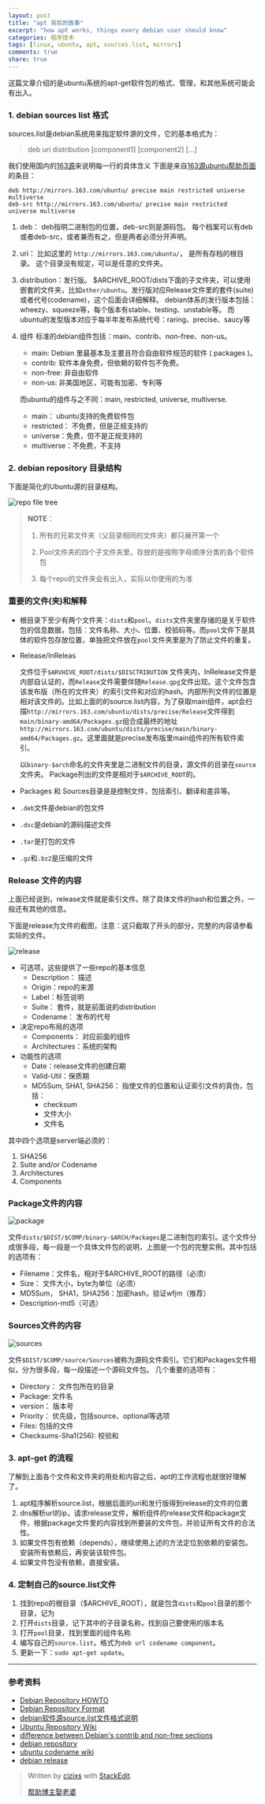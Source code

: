 ```yaml
---
layout: post
title: "apt 背后的故事"
excerpt: "how apt works, things every debian user should know"
categories: 程序技术
tags: [linux, ubuntu, apt, sources.list, mirrors]
comments: true
share: true
---
```


这篇文章介绍的是ubuntu系统的apt-get软件包的格式、管理，和其他系统可能会有出入。
### 1. debian sources list 格式

sources.list是debian系统用来指定软件源的文件，它的基本格式为：
> deb uri distribution [component1] [component2] [...]

我们使用国内的[163源](http://mirrors.163.com/)来说明每一行的具体含义
下面是来自[163源ubuntu帮助页面](http://mirrors.163.com/.help/ubuntu.html)的条目：

```
deb http://mirrors.163.com/ubuntu/ precise main restricted universe multiverse
deb-src http://mirrors.163.com/ubuntu/ precise main restricted universe multiverse
```

1. deb： deb指明二进制包的位置，deb-src则是源码包。
    每个档案可以有deb或者deb-src，或者兼而有之，但是两者必须分开声明。

2. uri： 比如这里的 `http://mirrors.163.com/ubuntu/`， 是所有存档的根目录。
    这个目录没有规定，可以是任意的文件夹。

3. distribution：发行版。
    $ARCHIVE_ROOT/dists下面的子文件夹，可以使用嵌套的文件夹，比如`other/ubuntu`。发行版对应Release文件里的套件(suite)或者代号(codename)，这个后面会详细解释。
    debian体系的发行版本包括：wheezy、squeeze等，每个版本有stable、testing、unstable等。
    而ubuntu的发型版本对应于每半年发布系统代号：raring、precise、saucy等

4. 组件
    标准的debian组件包括：main、contrib、non-free、non-us。
    + main: Debian 里最基本及主要且符合自由软件规范的软件 ( packages )。
    + contrib: 软件本身免费，但依赖的软件包不免费。
    + non-free: 非自由软件
    + non-us: 非美国地区，可能有加密、专利等

    而ubuntu的组件与之不同：main, restricted, universe, multiverse.
    + main： ubuntu支持的免费软件包
    + restricted： 不免费，但是正规支持的
    + universe：免费，但不是正规支持的
    + multiverse：不免费，不支持


### 2. debian repository 目录结构

下面是简化的Ubuntu源的目录结构。

![repo file tree](http://cizixs.u.qiniudn.com/ARCHIVE_tree.jpg)

> **NOTE**：
>
> 1. 所有的兄弟文件夹（父目录相同的文件夹）都只展开第一个
>
> 2. Pool文件夹的四个子文件夹里，存放的是按照字母顺序分类的各个软件包
>
> 3. 每个repo的文件夹会有出入，实际以你使用的为准

### 重要的文件(夹)和解释

+ 根目录下至少有两个文件夹：`dists`和`pool`。`dists`文件夹里存储的是关于软件包的信息数据，包括：文件名称、大小、位置、校验码等。而`pool`文件下是具体的软件包存放位置，单独把文件放在`pool`文件夹里是为了防止文件的重复。

+ Release/InReleas

    文件位于`$ARVHIVE_ROOT/dists/$DISCTRIBUTION` 文件夹内，InRelease文件是内部自认证的，而`Release`文件需要伴随`Release.gpg`文件出现。这个文件包含该发布版（所在的文件夹）的索引文件和对应的hash。内部所列文件的位置是相对该文件的。比如上面的的source.list内容，为了获取main组件，apt会扫描`http://mirrors.163.com/ubuntu/dists/precise/Release`文件得到`main/binary-amd64/Packages.gz`组合成最终的地址`http://mirrors.163.com/ubuntu/dists/precise/main/binary-amd64/Packages.gz`。这里面就是precise发布版里main组件的所有软件索引。

    以`binary-$arch`命名的文件夹里是二进制文件的目录，源文件的目录在`source`文件夹。
    Package列出的文件是相对于`$ARCHIVE_ROOT`的。

+ Packages 和 Sources目录是是控制文件，包括索引、翻译和差异等。
+ `.deb`文件是debian的包文件
+ `.dsc`是debian的源码描述文件
+ `.tar`是打包的文件
+ `.gz`和`.bz2`是压缩的文件

### Release 文件的内容

上面已经说到，release文件就是索引文件。除了具体文件的hash和位置之外，一般还有其他的信息。

下面是release为文件的截图，注意：这只截取了开头的部分，完整的内容请参看实际的文件。

![release](http://cizixs.u.qiniudn.com/release.jpg)

+ 可选项，这些提供了一些repo的基本信息
    + Description： 描述
    + Origin：repo的来源
    + Label：标签说明
    + Suite： 套件，就是前面说的distribution
    + Codename： 发布的代号
+ 决定repo布局的选项
    + Components： 对应前面的组件
    + Architectures：系统的架构
+ 功能性的选项
    + Date：release文件的创建日期
    + Valid-Util：保质期
    + MD5Sum, SHA1, SHA256： 指使文件的位置和认证索引文件的真伪，包括：
        + checksum
        + 文件大小
        + 文件名

其中四个选项是server端必须的：

1. SHA256
2. Suite and/or Codename
3. Architectures
4. Components

### Package文件的内容

![package](http://cizixs.u.qiniudn.com/package.png)

文件`dists/$DIST/$COMP/binary-$ARCH/Packages`是二进制包的索引。这个文件分成很多段，每一段是一个具体文件包的说明，上图是一个包的完整实例。其中包括的选项有：

+ Filename：文件名，相对于$ARCHIVE_ROOT的路径（必须）
+ Size： 文件大小，byte为单位（必须）
+ MD5Sum， SHA1，SHA256：加密hash，验证wfjm（推荐）
+ Description-md5（可选）

### Sources文件的内容
![sources](http://cizixs.u.qiniudn.com/sources.png)

文件`$DIST/$COMP/source/Sources`被称为源码文件索引。它们和Packages文件相似，分为很多段，每一段描述一个源码文件包。
几个重要的选项有：

+ Directory： 文件包所在的目录
+ Package: 文件名
+ version： 版本号
+ Priority： 优先级，包括source、optional等选项
+ Files: 包括的文件
+ Checksums-Sha1(256): 校验和

### 3. apt-get 的流程

了解到上面各个文件和文件夹的用处和内容之后，apt的工作流程也就很好理解了。

1. apt程序解析source.list，根据后面的uri和发行版得到release的文件的位置
2. dns解析url的ip，请求release文件，解析组件的release文件和package文件，根据package文件里的内容找到所要装的文件包，并验证所有文件的合法性。
3. 如果文件包有依赖（depends），继续使用上述的方法定位到依赖的安装包。安装所有依赖后，再安装该软件包。
4. 如果文件包没有依赖，直接安装。

### 4. 定制自己的source.list文件

1. 找到repo的根目录（$ARCHIVE_ROOT），就是包含`dists`和`pool`目录的那个目录，记为
2. 打开`dists`目录，记下其中的子目录名称，找到自己要使用的版本名
3. 打开`pool`目录，找到里面的组件名称
4. 编写自己的`source.list`，格式为`deb url codename component`。
5. 更新一下：`sudo apt-get update`。


---------------
### 参考资料

+ [Debian Repository HOWTO ](https://www.debian.org/doc/manuals/repository-howto/repository-howto)
+ [Debian Repository Format](https://wiki.debian.org/RepositoryFormat)
+ [debian软件源source.list文件格式说明](http://www.cnblogs.com/beanmoon/p/3387652.html)
+ [Ubuntu Repository Wiki](https://help.ubuntu.com/community/Repositories/Ubuntu)
+ [difference between Debian's contrib and non-free sections](http://askubuntu.com/questions/27513/what-is-the-difference-between-debian-contrib-non-free-and-how-it-corresponds)
+ [debian repository](http://ftp.debian.org/debian/)
+ [ubuntu codename wiki](https://wiki.ubuntu.com/DevelopmentCodeNames)
+ [debian release](https://wiki.debian.org/DebianReleases)



> Written by [cizixs](cizixs.github.io/about) with [StackEdit](https://stackedit.io/).
>
> [帮助博主娶老婆](https://me.alipay.com/cizixs)
